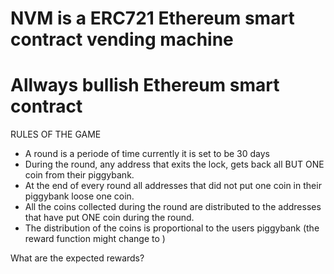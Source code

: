 # NVM is a ERC721 Ethereum smart contract vending machine

# Allways bullish Ethereum smart contract

RULES OF THE GAME

* A round is a periode of time currently it is set to be 30 days
* During the round, any address that exits the lock, gets back all BUT ONE coin from their piggybank.
* At the end of every round all addresses that did not put one coin in their piggybank loose one coin.
* All the coins collected during the round are distributed to the addresses that have put ONE coin during the round.
* The distribution of the coins is proportional to the users piggybank (the reward function might change to )

What are the expected rewards?
